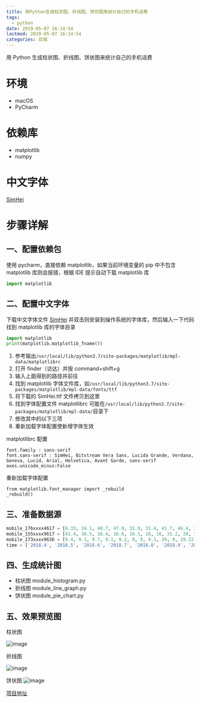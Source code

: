 ```yaml
---
title: 用Python生成柱状图、折线图、饼状图来统计自己的手机话费
tags:
  - python
date: 2019-05-07 16:14:54
lastmod: 2019-05-07 16:14:54
categories: 后端
---
```


用 Python 生成柱状图、折线图、饼状图来统计自己的手机话费

<!--more-->

# 环境

- macOS
- PyCharm

# 依赖库

- matplotlib
- numpy

# 中文字体

[SimHei](https://www.fontpalace.com/font-details/SimHei/)

# 步骤详解

## 一、配置依赖包

使用 pycharm，直接依赖 matplotlib，如果当前环境变量的 pip 中不包含 matplotlib 库则会报错，根据 IDE 提示自动下载 matplotlib 库

```py
import matplotlib
```

## 二、配置中文字体

下载中文字体文件 [SimHei](https://www.fontpalace.com/font-details/SimHei/) 并双击则安装到操作系统的字体库，然后输入一下代码找到 matplotlib 库的字体目录

```py
import matplotlib
print(matplotlib.matplotlib_fname())
```

1. 参考输出`/usr/local/lib/python3.7/site-packages/matplotlib/mpl-data/matplotlibrc`
2. 打开 finder（访达）并按 command+shift+g
3. 输入上面得到的路径并前往
4. 找到 matplotlib 字体文件库，如`/usr/local/lib/python3.7/site-packages/matplotlib/mpl-data/fonts/ttf`
5. 将下载的 SimHei.ttf 文件拷贝到这里
6. 找到字体配置文件 matplotlibrc 可能在`/usr/local/lib/python3.7/site-packages/matplotlib/mpl-data/`目录下
7. 修改其中的以下三项
8. 重新加载字体配置使新增字体生效

matplotlibrc 配置

```
font.family : sans-serif
font.sans-serif : SimHei, Bitstream Vera Sans, Lucida Grande, Verdana, Geneva, Lucid, Arial, Helvetica, Avant Garde, sans-serif
axes.unicode_minus:False
```

重新加载字体配置

```
from matplotlib.font_manager import _rebuild
_rebuild()
```

## 三、准备数据源

```py
mobile_176xxxx4617 = [6.33, 24.1, 40.7, 47.9, 31.9, 31.4, 41.7, 46.4, 38.9, 39, 48, 47.4]
mobile_155xxxx9617 = [41.4, 36.5, 16.4, 16.6, 16.1, 16, 16, 31.2, 20, 16, 22.1, 16]
mobile_173xxxx9636 = [9.4, 9.1, 9.7, 9.1, 9.2, 9, 9, 9.1, 39, 9, 19.22, 19]
time = ['2018.4', '2018.5', '2018.6', '2018.7', '2018.8', '2018.9', '2018.10', '2018.11', '2018.12', '2019.1', '2019.2', '2019.3']
```

## 四、生成统计图

- 柱状图 module_histogram.py
- 折线图 module_line_graph.py
- 饼状图 module_pie_chart.py

## 五、效果预览图

柱状图

![image](https://user-images.githubusercontent.com/23159565/80947706-4cb2b080-8e23-11ea-9d0e-e2fa99070686.png)

折线图

![image](https://user-images.githubusercontent.com/23159565/80947718-51776480-8e23-11ea-84a5-7963ddc0790a.png)

饼状图
![image](https://user-images.githubusercontent.com/23159565/80947743-59370900-8e23-11ea-945f-f3080adb2eb5.png)

[项目地址](https://github.com/barnett617/python_analysis)
